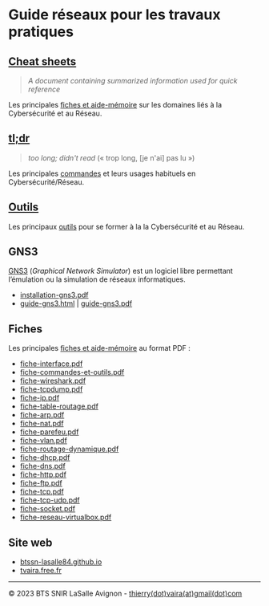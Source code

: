 # Guide réseaux pour les travaux pratiques

## [Cheat sheets](cheat-sheets/README.md)

> _A document containing summarized information used for quick reference_

Les principales [fiches et aide-mémoire](cheat-sheets/README.md) sur les domaines liés à la Cybersécurité et au Réseau.

## [tl;dr](tldr/README.md)

> _too long; didn't read_ (« trop long, [je n'ai] pas lu »)

Les principales [commandes](tldr/README.md) et leurs usages habituels en Cybersécurité/Réseau.

## [Outils](outils/README.md)

Les principaux [outils](outils/README.md) pour se former à la la Cybersécurité et au Réseau.

## GNS3

[GNS3](https://www.gns3.com/) (_Graphical Network Simulator_) est un logiciel libre permettant l’émulation ou la simulation de réseaux informatiques.

- [installation-gns3.pdf](https://btssn-lasalle84.github.io/guide-reseaux/guides-pdf/installation-gns3.pdf)
- [guide-gns3.html](https://btssn-lasalle84.github.io/guide-reseaux/guide-gns3.html) | [guide-gns3.pdf](https://btssn-lasalle84.github.io/guide-reseaux/guides-pdf/guide-gns3.pdf)

## Fiches

Les principales [fiches et aide-mémoire](cheat-sheets/README.md) au format PDF :

- [fiche-interface.pdf](docs/fiches-pdf/fiche-interface.pdf)
- [fiche-commandes-et-outils.pdf](docs/fiches-pdf/fiche-commandes-et-outils.pdf)
- [fiche-wireshark.pdf](docs/fiches-pdf/fiche-wireshark.pdf)
- [fiche-tcpdump.pdf](docs/fiches-pdf/fiche-tcpdump.pdf)
- [fiche-ip.pdf](docs/fiches-pdf/fiche-ip.pdf)
- [fiche-table-routage.pdf](docs/fiches-pdf/fiche-table-routage.pdf)
- [fiche-arp.pdf](docs/fiches-pdf/fiche-arp.pdf)
- [fiche-nat.pdf](docs/fiches-pdf/fiche-nat.pdf)
- [fiche-parefeu.pdf](docs/fiches-pdf/fiche-parefeu.pdf)
- [fiche-vlan.pdf](docs/fiches-pdf/fiche-vlan.pdf)
- [fiche-routage-dynamique.pdf](docs/fiches-pdf/fiche-routage-dynamique.pdf)
- [fiche-dhcp.pdf](docs/fiches-pdf/fiche-dhcp.pdf)
- [fiche-dns.pdf](docs/fiches-pdf/fiche-dns.pdf)
- [fiche-http.pdf](docs/fiches-pdf/fiche-http.pdf)
- [fiche-ftp.pdf](docs/fiches-pdf/fiche-ftp.pdf)
- [fiche-tcp.pdf](docs/fiches-pdf/fiche-tcp.pdfpdf)
- [fiche-tcp-udp.pdf](docs/fiches-pdf/fiche-tcp-udp.pdf)
- [fiche-socket.pdf](docs/fiches-pdf/fiche-socket.pdf)
- [fiche-reseau-virtualbox.pdf](docs/fiches-pdf/fiche-reseau-virtualbox.pdf)

## Site web

- [btssn-lasalle84.github.io](https://btssn-lasalle84.github.io/guide-reseaux/)
- [tvaira.free.fr](http://tvaira.free.fr/)

---
©️ 2023 BTS SNIR LaSalle Avignon - [thierry(dot)vaira(at)gmail(dot)com](thierry.vaira@gmail.com)
